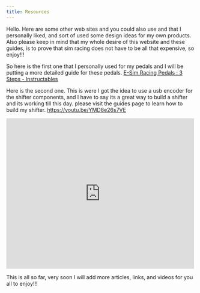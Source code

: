 ```yaml
---
title: Resources
---
```

Hello. Here are some other web sites and you could also use and that I personally liked, and sort of used some design ideas for my own products. Also please keep in mind that my whole desire of this website and these guides, is to prove that sim racing does not have to be all that expensive, so enjoy!!!

<!--StartFragment-->

So here is the first one that I personally used for my pedals and I will be putting a more detailed guide for these pedals. [E-Sim Racing Pedals : 3 Steps - Instructables](https://www.instructables.com/E-Sim-Racing-Pedals/)

<!--EndFragment-->

Here is the second one. This is were I got the idea to use a usb encoder for the shifter components, and I have to say its a great way to build a shifter and its working till this day. please visit the guides page to learn how to build my shifter. <https://youtu.be/YMD8e26s7VE>

<iframe width="500" height="400" src="https://www.youtube.com/embed/YMD8e26s7VE" title="YouTube video player" frameborder="0" allow="accelerometer; autoplay; clipboard-write; encrypted-media; gyroscope; picture-in-picture" allowfullscreen></iframe>

This is all so far, very soon I will add more articles, links, and videos for you all to enjoy!!!